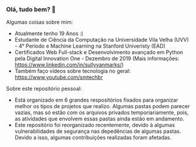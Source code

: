 ### Olá, tudo bem? 👋



Algumas coisas sobre mim:

- Atualmente tenho 19 Anos :)
- Estudante de Ciência da Computação na Universidade Vila Velha (UVV) - 4° Período e Machine Learning na Stanford Univeristy (EAD)
- Certificados Web Full-stack e Desenvolvimento avançado em Python pela Digital Innovation One - Dezembro de 2019 (Mais informações: https://www.linkedin.com/in/sullyvanmarks/)
- Também faço vídeos sobre tecnologia no geral: https://www.youtube.com/smtechbr


Sobre este repositório pessoal:

- Está organizado em 6 grandes respositórios fixados para organizar melhor os tipos de projetos que realizo. Algumas pastas podem parecer vazias, mas só estão com os arquivos privados temporiariamente, pois, as atividades que envolvem essas pastas ainda estão em andamento.
- Este repositório foi reorganizado recentemente, devido à algumas vulnerabilidades de segurança nas depedências de algumas pastas. Devido a isso, algumas contribuições realizadas foram afetadas.
